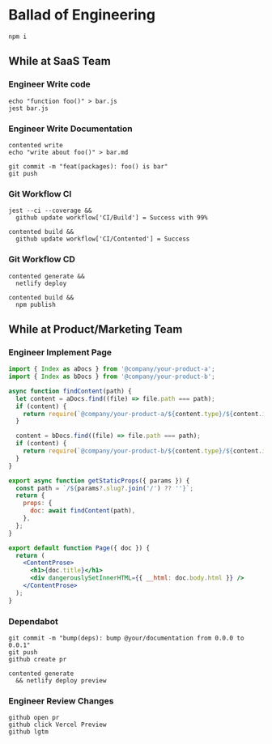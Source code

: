 # Ballad of Engineering

```shell
npm i
```

## While at SaaS Team

### Engineer Write code

```shell
echo "function foo()" > bar.js
jest bar.js
```

### Engineer Write Documentation

```shell
contented write
echo "write about foo()" > bar.md

git commit -m "feat(packages): foo() is bar"
git push
```

### Git Workflow CI

```shell
jest --ci --coverage &&
  github update workflow['CI/Build'] = Success with 99%

contented build &&
  github update workflow['CI/Contented'] = Success
```

### Git Workflow CD

```shell
contented generate &&
  netlify deploy

contented build &&
  npm publish
```

## While at Product/Marketing Team

### Engineer Implement Page

```jsx
import { Index as aDocs } from '@company/your-product-a';
import { Index as bDocs } from '@company/your-product-b';

async function findContent(path) {
  let content = aDocs.find((file) => file.path === path);
  if (content) {
    return require(`@company/your-product-a/${content.type}/${content.id}.json`);
  }

  content = bDocs.find((file) => file.path === path);
  if (content) {
    return require(`@company/your-product-b/${content.type}/${content.id}.json`);
  }
}

export async function getStaticProps({ params }) {
  const path = `/${params?.slug?.join('/') ?? ''}`;
  return {
    props: {
      doc: await findContent(path),
    },
  };
}

export default function Page({ doc }) {
  return (
    <ContentProse>
      <h1>{doc.title}</h1>
      <div dangerouslySetInnerHTML={{ __html: doc.body.html }} />
    </ContentProse>
  );
}
```

### Dependabot

```shell
git commit -m "bump(deps): bump @your/documentation from 0.0.0 to 0.0.1"
git push
github create pr

contented generate
  && netlify deploy preview
```

### Engineer Review Changes

```shell
github open pr
github click Vercel Preview
github lgtm
```
